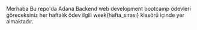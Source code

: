 Merhaba
Bu repo'da Adana Backend web development bootcamp ödevleri göreceksiniz 
her haftalık ödev ilgili week{hafta_sırası} klasörü içinde yer almaktadır.

